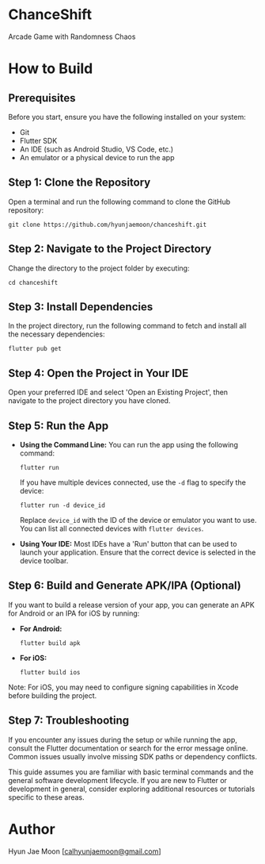 # ChanceShift
Arcade Game with Randomness Chaos

# How to Build

## Prerequisites
Before you start, ensure you have the following installed on your system:
- Git
- Flutter SDK
- An IDE (such as Android Studio, VS Code, etc.)
- An emulator or a physical device to run the app

## Step 1: Clone the Repository
Open a terminal and run the following command to clone the GitHub repository:

    git clone https://github.com/hyunjaemoon/chanceshift.git

## Step 2: Navigate to the Project Directory
Change the directory to the project folder by executing:

    cd chanceshift

## Step 3: Install Dependencies
In the project directory, run the following command to fetch and install all the necessary dependencies:

    flutter pub get

## Step 4: Open the Project in Your IDE
Open your preferred IDE and select 'Open an Existing Project', then navigate to the project directory you have cloned.

## Step 5: Run the App
- **Using the Command Line:**
  You can run the app using the following command:

      flutter run

  If you have multiple devices connected, use the `-d` flag to specify the device:

      flutter run -d device_id

  Replace `device_id` with the ID of the device or emulator you want to use. You can list all connected devices with `flutter devices`.

- **Using Your IDE:**
  Most IDEs have a 'Run' button that can be used to launch your application. Ensure that the correct device is selected in the device toolbar.

## Step 6: Build and Generate APK/IPA (Optional)
If you want to build a release version of your app, you can generate an APK for Android or an IPA for iOS by running:

- **For Android:**

      flutter build apk

- **For iOS:**

      flutter build ios

Note: For iOS, you may need to configure signing capabilities in Xcode before building the project.

## Step 7: Troubleshooting
If you encounter any issues during the setup or while running the app, consult the Flutter documentation or search for the error message online. Common issues usually involve missing SDK paths or dependency conflicts.

This guide assumes you are familiar with basic terminal commands and the general software development lifecycle. If you are new to Flutter or development in general, consider exploring additional resources or tutorials specific to these areas.

# Author
Hyun Jae Moon [calhyunjaemoon@gmail.com]
